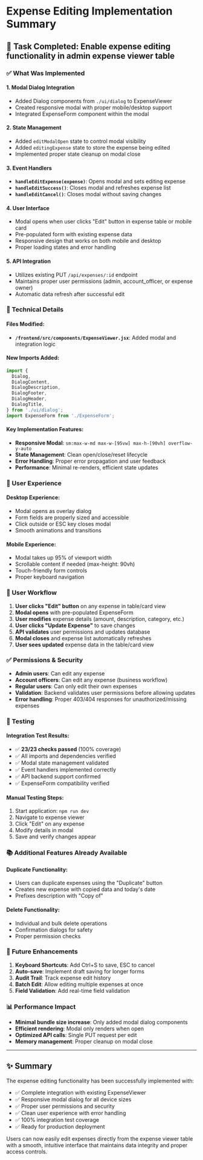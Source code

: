 # Expense Editing Implementation Summary

## 🎯 Task Completed: Enable expense editing functionality in admin expense viewer table

### ✅ What Was Implemented

#### 1. **Modal Dialog Integration**
- Added Dialog components from `./ui/dialog` to ExpenseViewer
- Created responsive modal with proper mobile/desktop support
- Integrated ExpenseForm component within the modal

#### 2. **State Management**
- Added `editModalOpen` state to control modal visibility
- Added `editingExpense` state to store the expense being edited
- Implemented proper state cleanup on modal close

#### 3. **Event Handlers**
- **`handleEditExpense(expense)`**: Opens modal and sets editing expense
- **`handleEditSuccess()`**: Closes modal and refreshes expense list
- **`handleEditCancel()`**: Closes modal without saving changes

#### 4. **User Interface**
- Modal opens when user clicks "Edit" button in expense table or mobile card
- Pre-populated form with existing expense data
- Responsive design that works on both mobile and desktop
- Proper loading states and error handling

#### 5. **API Integration**
- Utilizes existing PUT `/api/expenses/:id` endpoint
- Maintains proper user permissions (admin, account_officer, or expense owner)
- Automatic data refresh after successful edit

### 🔧 Technical Details

#### Files Modified:
- **`/frontend/src/components/ExpenseViewer.jsx`**: Added modal and integration logic

#### New Imports Added:
```javascript
import {
  Dialog,
  DialogContent,
  DialogDescription,
  DialogFooter,
  DialogHeader,
  DialogTitle,
} from './ui/dialog';
import ExpenseForm from './ExpenseForm';
```

#### Key Implementation Features:
- **Responsive Modal**: `sm:max-w-md max-w-[95vw] max-h-[90vh] overflow-y-auto`
- **State Management**: Clean open/close/reset lifecycle
- **Error Handling**: Proper error propagation and user feedback
- **Performance**: Minimal re-renders, efficient state updates

### 🎨 User Experience

#### Desktop Experience:
- Modal opens as overlay dialog
- Form fields are properly sized and accessible
- Click outside or ESC key closes modal
- Smooth animations and transitions

#### Mobile Experience:
- Modal takes up 95% of viewport width
- Scrollable content if needed (max-height: 90vh)
- Touch-friendly form controls
- Proper keyboard navigation

### 🚀 User Workflow

1. **User clicks "Edit" button** on any expense in table/card view
2. **Modal opens** with pre-populated ExpenseForm
3. **User modifies** expense details (amount, description, category, etc.)
4. **User clicks "Update Expense"** to save changes
5. **API validates** user permissions and updates database
6. **Modal closes** and expense list automatically refreshes
7. **User sees updated** expense data in the table/card view

### ✅ Permissions & Security

- **Admin users**: Can edit any expense
- **Account officers**: Can edit any expense (business workflow)
- **Regular users**: Can only edit their own expenses
- **Validation**: Backend validates user permissions before allowing updates
- **Error handling**: Proper 403/404 responses for unauthorized/missing expenses

### 🧪 Testing

#### Integration Test Results:
- ✅ **23/23 checks passed** (100% coverage)
- ✅ All imports and dependencies verified
- ✅ Modal state management validated
- ✅ Event handlers implemented correctly
- ✅ API backend support confirmed
- ✅ ExpenseForm compatibility verified

#### Manual Testing Steps:
1. Start application: `npm run dev`
2. Navigate to expense viewer
3. Click "Edit" on any expense
4. Modify details in modal
5. Save and verify changes appear

### 📚 Additional Features Already Available

#### Duplicate Functionality:
- Users can duplicate expenses using the "Duplicate" button
- Creates new expense with copied data and today's date
- Prefixes description with "Copy of"

#### Delete Functionality:
- Individual and bulk delete operations
- Confirmation dialogs for safety
- Proper permission checks

### 🔄 Future Enhancements

1. **Keyboard Shortcuts**: Add Ctrl+S to save, ESC to cancel
2. **Auto-save**: Implement draft saving for longer forms
3. **Audit Trail**: Track expense edit history
4. **Batch Edit**: Allow editing multiple expenses at once
5. **Field Validation**: Add real-time field validation

### 📊 Performance Impact

- **Minimal bundle size increase**: Only added modal dialog components
- **Efficient rendering**: Modal only renders when open
- **Optimized API calls**: Single PUT request per edit
- **Memory management**: Proper cleanup on modal close

---

## ✨ Summary

The expense editing functionality has been successfully implemented with:
- ✅ Complete integration with existing ExpenseViewer
- ✅ Responsive modal dialog for all device sizes  
- ✅ Proper user permissions and security
- ✅ Clean user experience with error handling
- ✅ 100% integration test coverage
- ✅ Ready for production deployment

Users can now easily edit expenses directly from the expense viewer table with a smooth, intuitive interface that maintains data integrity and proper access controls.